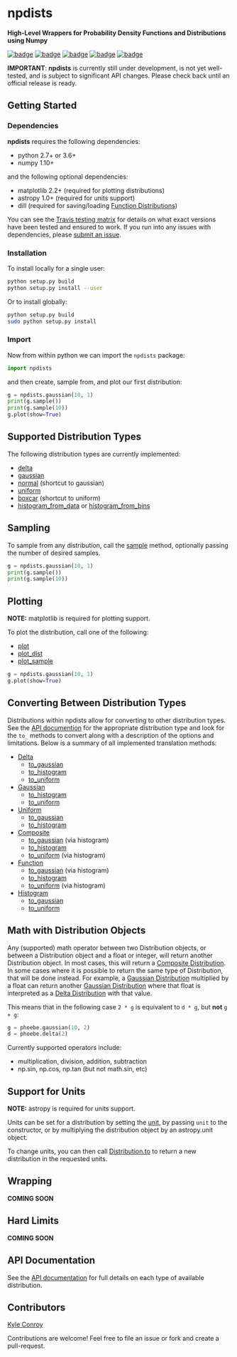 # npdists

**High-Level Wrappers for Probability Density Functions and Distributions using Numpy**

[![badge](https://img.shields.io/badge/github-kecnry%2Fnpdists-blue.svg)](https://github.com/kecnry/npdists)
[![badge](https://img.shields.io/badge/pip-unreleased-lightgray.svg)](https://pypi.org/project/npdists/)
[![badge](https://img.shields.io/badge/license-GPL3-blue.svg)](https://github.com/kecnry/npdists/blob/master/LICENSE)
[![badge](https://travis-ci.org/kecnry/npdists.svg?branch=master)](https://travis-ci.org/kecnry/npdists)
[![badge](https://readthedocs.org/projects/npdists/badge/?version=latest)](https://npdists.readthedocs.io/en/latest/?badge=latest)


**IMPORTANT**: **npdists** is currently still under development, is not yet well-tested, and is subject to significant API changes.  Please check back until an official release is ready.



## Getting Started

### Dependencies

**npdists** requires the following dependencies:

  - python 2.7+ or 3.6+
  - numpy 1.10+


and the following optional dependencies:

  - matplotlib 2.2+ (required for plotting distributions)
  - astropy 1.0+ (required for units support)
  - dill (required for saving/loading [Function Distributions](./api/Function.md))


You can see the [Travis testing matrix](https://travis-ci.org/kecnry/npdists) for
details on what exact versions have been tested and ensured to work.  If you run
into any issues with dependencies, please [submit an issue](https://github.com/kecnry/npdists/issues/new).

### Installation

To install locally for a single user:

```sh
python setup.py build
python setup.py install --user
```

Or to install globally:

```sh
python setup.py build
sudo python setup.py install
```

### Import

Now from within python we can import the `npdists` package:

```py
import npdists
```

and then create, sample from, and plot our first distribution:

```py
g = npdists.gaussian(10, 1)
print(g.sample())
print(g.sample(10))
g.plot(show=True)
```

## Supported Distribution Types

The following distribution types are currently implemented:

* [delta](./api/npdists.delta.md)
* [gaussian](./api/npdists.gaussian.md)
* [normal](./api/npdists.normal.md) (shortcut to gaussian)
* [uniform](./api/npdists.uniform.md)
* [boxcar](./api/npdists.boxcar.md) (shortcut to uniform)
* [histogram_from_data](./api/npdists.histogram_from_data.md) or [histogram_from_bins](./api/npdists.histogram_from_bins.md)

## Sampling

To sample from any distribution, call the [sample](./api/BaseDistribution.sample.md) method,
optionally passing the number of desired samples.

```py
g = npdists.gaussian(10, 1)
print(g.sample())
print(g.sample(10))
```

## Plotting

**NOTE:** matplotlib is required for plotting support.

To plot the distribution, call one of the following:

* [plot](./api/BaseDistribution.plot.md)
* [plot_dist](./api/BaseDistribution.plot_dist.md)
* [plot_sample](./api/BaseDistribution.plot_sample.md)

```py
g = npdists.gaussian(10, 1)
g.plot(show=True)
```

## Converting Between Distribution Types

Distributions within npdists allow for converting to other distribution types.
See the [API documention](./api/) for the appropriate distribution type
and look for the `to_` methods to convert along with a description of the options
and limitations.  Below is a summary of all implemented translation methods:

* [Delta](./api/Delta.md)
    * [to_gaussian](./api/Delta.to_gaussian.md)
    * [to_histogram](./api/Delta.to_histogram.md)
    * [to_uniform](./api/Delta.to_uniform.md)
* [Gaussian](./api/Gaussian.md)
    * [to_histogram](./api/Gaussian.to_histogram.md)
    * [to_uniform](./api/Gaussian.to_uniform.md)
* [Uniform](./api/Uniform.md)
    * [to_gaussian](./api/Uniform.to_gaussian.md)
    * [to_histogram](./api/Uniform.to_histogram.md)
* [Composite](./api/Composite.md)
    * [to_gaussian](./api/Composite.to_gaussian.md) (via histogram)
    * [to_histogram](./api/Composite.to_histogram.md)
    * [to_uniform](./api/Composite.to_uniform.md) (via histogram)
* [Function](./api/Function.md)
    * [to_gaussian](./api/Function.to_gaussian.md) (via histogram)
    * [to_histogram](./api/Function.to_histogram.md)
    * [to_uniform](./api/Function.to_uniform.md) (via histogram)
* [Histogram](./api/Histogram.md)
    * [to_gaussian](./api/Histogram.to_gaussian.md)
    * [to_uniform](./api/Histogram.to_uniform.md)


## Math with Distribution Objects

Any (supported) math operator between two Distribution objects, or between a Distribution object and a float or integer, will return another Distribution object.  In most cases, this will return a [Composite Distribution](./api/Composite.md).  In some cases where it is possible to return the same type of Distribution, that will be done instead.  For example, a [Gaussian Distribution](./api/Gaussian.md) multiplied by a float can return another [Gaussian Distribution](./api/Gaussian.md) where that float is interpreted as a [Delta Distribution](./api/Delta.md) with that value.

This means that in the following case `2 * g` is equivalent to `d * g`, but **not** `g + g`:

```py
g = phoebe.gaussian(10, 2)
d = phoebe.delta(2)
```

Currently supported operators include:

* multiplication, division, addition, subtraction
* np.sin, np.cos, np.tan (but not math.sin, etc)


## Support for Units

**NOTE:** astropy is required for units support.

Units can be set for a distribution by setting the [unit](./api/BaseDistribution.unit.md), by passing `unit` to the constructor, or by multiplying the distribution object by an astropy.unit object.

To change units, you can then call [Distribution.to](./api/BaseDistribution.to.md) to return a new distribution in the requested units.

## Wrapping

**COMING SOON**

## Hard Limits

**COMING SOON**

## API Documentation

See the [API documentation](./api.md) for full details on each type of available distribution.

## Contributors

[Kyle Conroy](https://github.com/kecnry)

Contributions are welcome!  Feel free to file an issue or fork and create a pull-request.
